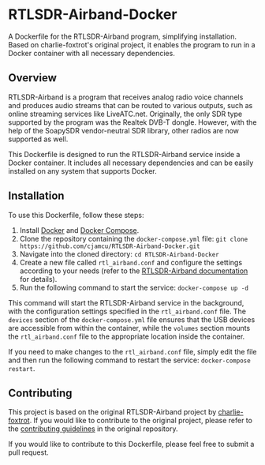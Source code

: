 # RTLSDR-Airband-Docker
A Dockerfile for the RTLSDR-Airband program, simplifying installation. Based on charlie-foxtrot's original project, it enables the program to run in a Docker container with all necessary dependencies.

## Overview
RTLSDR-Airband is a program that receives analog radio voice channels and produces audio streams that can be routed to various outputs, such as online streaming services like LiveATC.net. Originally, the only SDR type supported by the program was the Realtek DVB-T dongle. However, with the help of the SoapySDR vendor-neutral SDR library, other radios are now supported as well.

This Dockerfile is designed to run the RTLSDR-Airband service inside a Docker container. It includes all necessary dependencies and can be easily installed on any system that supports Docker.

## Installation
To use this Dockerfile, follow these steps:

1. Install [Docker](https://www.docker.com/products/docker-desktop) and [Docker Compose](https://docs.docker.com/compose/install/).
2. Clone the repository containing the `docker-compose.yml` file: `git clone https://github.com/cjamcu/RTLSDR-Airband-Docker.git`
3. Navigate into the cloned directory: `cd RTLSDR-Airband-Docker`
4. Create a new file called `rtl_airband.conf` and configure the settings according to your needs (refer to the [RTLSDR-Airband documentation](https://github.com/charlie-foxtrot/RTLSDR-Airband/wiki) for details).
5. Run the following command to start the service: `docker-compose up -d`

This command will start the RTLSDR-Airband service in the background, with the configuration settings specified in the `rtl_airband.conf` file. The `devices` section of the `docker-compose.yml` file ensures that the USB devices are accessible from within the container, while the `volumes` section mounts the `rtl_airband.conf` file to the appropriate location inside the container.

If you need to make changes to the `rtl_airband.conf` file, simply edit the file and then run the following command to restart the service: `docker-compose restart`.

## Contributing
This project is based on the original RTLSDR-Airband project by [charlie-foxtrot](https://github.com/charlie-foxtrot). If you would like to contribute to the original project, please refer to the [contributing guidelines](https://github.com/charlie-foxtrot/RTLSDR-Airband/blob/master/CONTRIBUTING.md) in the original repository.

If you would like to contribute to this Dockerfile, please feel free to submit a pull request.
